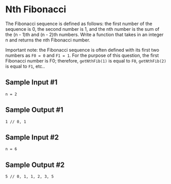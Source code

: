 # Nth Fibonacci
The Fibonacci sequence is defined as follows: the first number of the sequence is 0, the second number is 1, and the nth number is the sum of the (n - 1)th and (n - 2)th numbers. Write a function that takes in an integer n and returns the nth Fibonacci number.

Important note: the Fibonacci sequence is often defined with its first two numbers as ```F0 = 0``` and ```F1 = 1```. For the purpose of this question, the first Fibonacci number is F0; therefore, ```getNthFib(1)``` is equal to ```F0```, ```getNthFib(2)``` is equal to ```F1```, etc..

## Sample Input #1
```n = 2```
## Sample Output #1
```1 // 0, 1```
## Sample Input #2
```n = 6```
## Sample Output #2
```5 // 0, 1, 1, 2, 3, 5```
